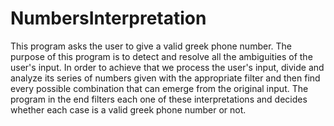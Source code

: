 # NumbersInterpretation
 
This program asks the user to give a valid greek phone number. 
The purpose of this program is to detect and resolve all the ambiguities of the user's input.
In order to achieve that we process the user's input, divide and analyze its series of numbers given with the appropriate filter and 
then find every possible combination that can emerge from the original input.
The program in the end filters each one of these interpretations and decides whether each case is a valid greek phone number or not.
